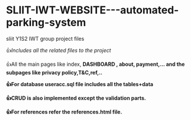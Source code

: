 # SLIIT-IWT-WEBSITE---automated-parking-system
sliit Y1S2 IWT group project files


👍*Includes all the related files to the project*

👍All the main pages like index, <b>DASHBOARD<b> , about, payment,...
  and the subpages like privacy policy,T&C,ref,..
  
👍For database <b>useracc.sql <b>file includes all the tables+data

👍CRUD is also implemented <b>except<b> the validation parts.

👍For references refer the<b> references.html<b> file.
